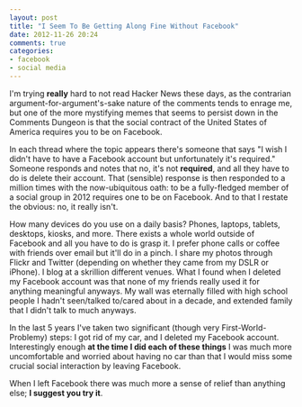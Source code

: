 ```yaml
---
layout: post
title: "I Seem To Be Getting Along Fine Without Facebook"
date: 2012-11-26 20:24
comments: true
categories:
- facebook
- social media
---
```

I'm trying **really** hard to not read Hacker News these days, as the contrarian argument-for-argument's-sake nature of the comments tends to enrage me, but one of the more mystifying memes that seems to persist down in the Comments Dungeon is that the social contract of the United States of America requires you to be on Facebook.

In each thread where the topic appears there's someone that says "I wish I didn't have to have a Facebook account but unfortunately it's required."  Someone responds and notes that no, it's not **required**, and all they have to do is delete their account.  That (sensible) response is then responded to a million times with the now-ubiquitous oath: to be a fully-fledged member of a social group in 2012 requires one to be on Facebook.  And to that I restate the obvious: no, it really isn't.

How many devices do you use on a daily basis? Phones, laptops, tablets, desktops, kiosks, and more.  There exists a whole world outside of Facebook and all you have to do is grasp it.  I prefer phone calls or coffee with friends over email but it'll do in a pinch.  I share my photos through Flickr and Twitter (depending on whether they came from my DSLR or iPhone).  I blog at a skrillion different venues.  What I found when I deleted my Facebook account was that none of my friends really used it for anything meaningful anyways.  My wall was eternally filled with high school people I hadn't seen/talked to/cared about in a decade, and extended family that I didn't talk to much anyways.

In the last 5 years I've taken two significant (though very First-World-Problemy) steps: I got rid of my car, and I deleted my Facebook account.  Interestingly enough **at the time I did each of these things** I was much more uncomfortable and worried about having no car than that I would miss some crucial social interaction by leaving Facebook.

When I left Facebook there was much more a sense of relief than anything else; **I suggest you try it**.